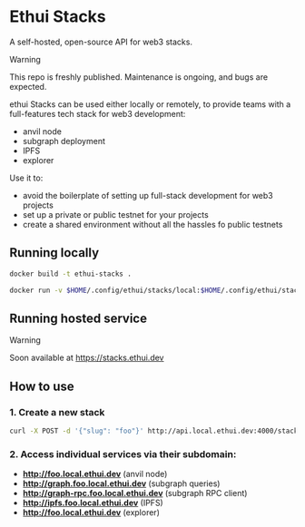 # Ethui Stacks

A self-hosted, open-source API for web3 stacks.

> [!WARNING]
> This repo is freshly published. Maintenance is ongoing, and bugs are expected.

ethui Stacks can be used either locally or remotely, to provide teams with a full-features tech stack for web3 development:
- anvil node
- subgraph deployment
- IPFS
- explorer

Use it to:
- avoid the boilerplate of setting up full-stack development for web3 projects
- set up a private or public testnet for your projects
- create a shared environment without all the hassles fo public testnets

## Running locally

```bash
docker build -t ethui-stacks .

docker run -v $HOME/.config/ethui/stacks/local:$HOME/.config/ethui/stacks/local -e DATA_ROOT=$HOME/.config/ethui/stacks/local -v /var/run/docker.sock:/var/run/docker.sock --init -p 4000:4000 --name=ethui-stacks ethui-stacks
```

## Running hosted service

> [!WARNING]
> Soon available at https://stacks.ethui.dev

## How to use

### 1. Create a new stack

```bash
curl -X POST -d '{"slug": "foo"}' http://api.local.ethui.dev:4000/stacks
```

### 2. Access individual services via their subdomain:

- **http://foo.local.ethui.dev** (anvil node)
- **http://graph.foo.local.ethui.dev** (subgraph queries)
- **http://graph-rpc.foo.local.ethui.dev** (subgraph RPC client)
- **http://ipfs.foo.local.ethui.dev** (IPFS)
- **http://foo.local.ethui.dev** (explorer)
